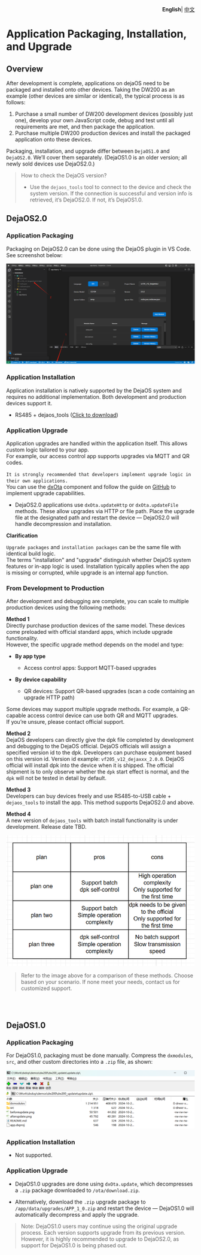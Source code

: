 <p align="right">
    <b>English</b>| <a href="./app_CN.md">中文</a>
</p>


# Application Packaging, Installation, and Upgrade
## Overview

After development is complete, applications on dejaOS need to be packaged and installed onto other devices. Taking the DW200 as an example (other devices are similar or identical), the typical process is as follows:

1. Purchase a small number of DW200 development devices (possibly just one), develop your own JavaScript code, debug and test until all requirements are met, and then package the application.
2. Purchase multiple DW200 production devices and install the packaged application onto these devices.

Packaging, installation, and upgrade differ between `DejaOS1.0` and `DejaOS2.0`. We’ll cover them separately. (DejaOS1.0 is an older version; all newly sold devices use DejaOS2.0.)

> How to check the DejaOS version?
> - Use the `dejaos_tools` tool to connect to the device and check the system version. If the connection is successful and version info is retrieved, it’s DejaOS2.0. If not, it’s DejaOS1.0.

## DejaOS2.0
### Application Packaging
Packaging on DejaOS2.0 can be done using the DejaOS plugin in VS Code. See screenshot below:

![alt text](image/app_dpk.png)

### Application Installation
Application installation is natively supported by the DejaOS system and requires no additional implementation. Both development and production devices support it.

- RS485 + dejaos_tools ([Click to download](../tools/tools.zip))

### Application Upgrade
Application upgrades are handled within the application itself. This allows custom logic tailored to your app.  
For example, our access control app supports upgrades via MQTT and QR codes.

`It is strongly recommended that developers implement upgrade logic in their own applications.`  
You can use the [dxOta](/src/dxOta/dxOta.js) component and follow the guide on [GitHub](https://github.com/duoxianwulian/DejaOS/tree/main/demos/dw200/dw200_update_new) to implement upgrade capabilities.

- DejaOS2.0 applications use `dxOta.updateHttp` or `dxOta.updateFile` methods. These allow upgrades via HTTP or file path. Place the upgrade file at the designated path and restart the device — DejaOS2.0 will handle decompression and installation.

**Clarification**

`Upgrade packages` and `installation packages` can be the same file with identical build logic.  
The terms "installation" and "upgrade" distinguish whether DejaOS system features or in-app logic is used. Installation typically applies when the app is missing or corrupted, while upgrade is an internal app function.

### From Development to Production
After development and debugging are complete, you can scale to multiple production devices using the following methods:

**Method 1**  
Directly purchase production devices of the same model. These devices come preloaded with official standard apps, which include upgrade functionality.  
However, the specific upgrade method depends on the model and type:

- **By app type**
  - Access control apps: Support MQTT-based upgrades

- **By device capability**
  - QR devices: Support QR-based upgrades (scan a code containing an upgrade HTTP path)

Some devices may support multiple upgrade methods. For example, a QR-capable access control device can use both QR and MQTT upgrades.  
If you’re unsure, please contact official support.

**Method 2**  
DejaOS developers can directly give the dpk file completed by development and debugging to the DejaOS official.  DejaOS officials will assign a specified version id to the dpk.  Developers can purchase equipment based on this version id.  Version id example: `vf205_v12_dejaxxx_2.0.0`.  DejaOS official will install dpk into the device when it is shipped.  The official shipment is to only observe whether the `dpk` start effect is normal, and the `dpk` will not be tested in detail by default.

**Method 3**  
Developers can buy devices freely and use RS485-to-USB cable + `dejaos_tools` to install the app. This method supports DejaOS2.0 and above.

**Method 4**  
A new version of `dejaos_tools` with batch install functionality is under development. Release date TBD.

![](../docs/image/app_prod_en.png)

> Refer to the image above for a comparison of these methods. Choose based on your scenario. If none meet your needs, contact us for customized support.

<br>
<br>

## DejaOS1.0
### Application Packaging
For DejaOS1.0, packaging must be done manually. Compress the `dxmodules`, `src`, and other custom directories into a `.zip` file, as shown:

![alt text](image/app_zip1.png)

### Application Installation
- Not supported.

### Application Upgrade
- DejaOS1.0 upgrades are done using `dxOta.update`, which decompresses a `.zip` package downloaded to `/ota/download.zip`.

- Alternatively, download the `.zip` upgrade package to `/app/data/upgrades/APP_1_0.zip` and restart the device — DejaOS1.0 will automatically decompress and apply the upgrade.

> Note: DejaOS1.0 users may continue using the original upgrade process. Each version supports upgrade from its previous version. However, it is highly recommended to upgrade to DejaOS2.0, as support for DejaOS1.0 is being phased out.
